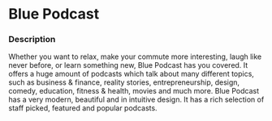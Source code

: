 # Blue Podcast

### Description
Whether you want to relax, make your commute more interesting, laugh like never before, or
learn something new, Blue Podcast has you covered.
It offers a huge amount of podcasts which talk about many different topics, such as
business & finance, reality stories, entrepreneurship, design, comedy, education, fitness &
health, movies and much more.
Blue Podcast has a very modern, beautiful and in intuitive design. It has a rich selection of
staff picked, featured and popular podcasts.
